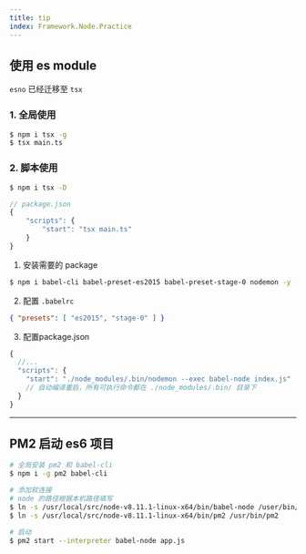 ```yaml
---
title: tip
index: Framework.Node.Practice
---
```



## 使用 es module

`esno` 已经迁移至 `tsx`

### 1. 全局使用

``` bash
$ npm i tsx -g
$ tsx main.ts
```

### 2. 脚本使用

``` bash
$ npm i tsx -D
```

``` ts
// package.json
{
    "scripts": {
        "start": "tsx main.ts"
    }
}
```

<ToggleContent title="3. outdated">

1. 安装需要的 package

```bash
$ npm i babel-cli babel-preset-es2015 babel-preset-stage-0 nodemon -y -D
```

2. 配置 `.babelrc`

```json
{ "presets": [ "es2015", "stage-0" ] }
```

3. 配置package.json

``` js
{
  //...
  "scripts": {
    "start": "./node_modules/.bin/nodemon --exec babel-node index.js" 
    // 自动编译重启，所有可执行命令都在 ./node_modules/.bin/ 目录下
  }
}
```

</ToggleContent>

---


## PM2 启动 es6 项目
``` bash
# 全局安装 pm2 和 babel-cli
$ npm i -g pm2 babel-cli

# 添加软连接
# node 的路径根据本机路径填写
$ ln -s /usr/local/src/node-v8.11.1-linux-x64/bin/babel-node /user/bin/babel-node
$ ln -s /usr/local/src/node-v8.11.1-linux-x64/bin/pm2 /usr/bin/pm2

# 启动
$ pm2 start --interpreter babel-node app.js
```